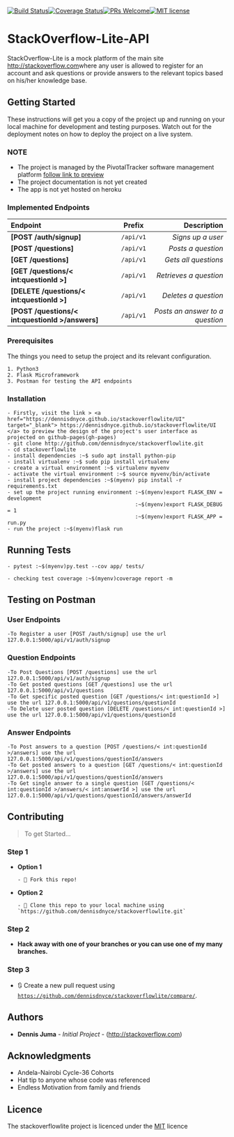 [![Build Status](https://travis-ci.org/dennisdnyce/stackoverflowlite.svg?branch=develop)](https://travis-ci.org/dennisdnyce/stackoverflowlite)[![Coverage Status](https://coveralls.io/repos/github/dennisdnyce/stackoverflowlite/badge.svg?branch=develop&kill_cache=1)](https://coveralls.io/github/dennisdnyce/stackoverflowlite?branch=develop)[![PRs Welcome](https://img.shields.io/badge/PRs-welcome-brightgreen.svg?style=flat-square)](http://makeapullrequest.com)[![MIT license](http://img.shields.io/badge/license-MIT-brightgreen.svg)](http://opensource.org/licenses/MIT)

# StackOverflow-Lite-API
StackOverflow-Lite is a mock platform of the main site <a href="http://stackoverflow.com" target="_blank">http://stackoverflow.com</a>where any user is allowed to register for an account and ask questions or provide answers to the relevant topics based on his/her knowledge base.

## Getting Started
These instructions will get you a copy of the project up and running on your local machine for development and testing purposes. Watch out for the deployment notes on how to deploy the project on a live system.

### NOTE
- The project is managed by the PivotalTracker software management platform <a href="https://www.pivotaltracker.com/n/projects/2231122" target="_blank">follow link to preview</a>
- The project documentation is not yet created
- The app is not yet hosted on heroku

### Implemented Endpoints
| Endpoint       | Prefix     | Description     |
| :------------- | :----------: | -----------: |
|  **[POST /auth/signup]** | `/api/v1`   | _Signs up a user_    |
|**[POST /questions]**   | `/api/v1` | _Posts a question_  |
| **[GET /questions]**   | `/api/v1` | _Gets all questions_ |
| **[GET /questions/< int:questionId >]**   | `/api/v1` | _Retrieves a question_ |
| **[DELETE /questions/< int:questionId >]**   | `/api/v1` | _Deletes a question_ |
| **[POST /questions/< int:questionId >/answers]**   | `/api/v1` | _Posts an answer to a question_ |

### Prerequisites
The things you need to setup the project and its relevant configuration.

```
1. Python3
2. Flask Microframework
3. Postman for testing the API endpoints

```
### Installation

```
- Firstly, visit the link > <a href="https://dennisdnyce.github.io/stackoverflowlite/UI" target="_blank"> https://dennisdnyce.github.io/stackoverflowlite/UI </a> to preview the design of the project's user interface as projected on github-pages(gh-pages)
- git clone http://github.com/dennisdnyce/stackoverflowlite.git
- cd stackoverflowlite
- install dependencies :~$ sudo apt install python-pip
- install virtualenv :~$ sudo pip install virtualenv
- create a virtual environment :~$ virtualenv myvenv
- activate the virtual environment :~$ source myvenv/bin/activate
- install project dependencies :~$(myenv) pip install -r requirements.txt
- set up the project running environment :~$(myenv)export FLASK_ENV = development
                                         :~$(myenv)export FLASK_DEBUG = 1
                                         :~$(myenv)export FLASK_APP = run.py
- run the project :~$(myenv)flask run                                          
```
## Running Tests
```
- pytest :~$(myenv)py.test --cov app/ tests/

- checking test coverage :~$(myenv)coverage report -m 
```
## Testing on Postman
### User Endpoints
```
-To Register a user [POST /auth/signup] use the url 127.0.0.1:5000/api/v1/auth/signup

```
### Question Endpoints
```
-To Post Questions [POST /questions] use the url 127.0.0.1:5000/api/v1/auth/signup
-To Get posted questions [GET /questions] use the url 127.0.0.1:5000/api/v1/questions
-To Get specific posted question [GET /questions/< int:questionId >] use the url 127.0.0.1:5000/api/v1/questions/questionId
-To Delete user posted question [DELETE /questions/< int:questionId >] use the url 127.0.0.1:5000/api/v1/questions/questionId
```
### Answer Endpoints
```
-To Post answers to a question [POST /questions/< int:questionId >/answers] use the url 127.0.0.1:5000/api/v1/questions/questionId/answers
-To Get posted answers to a question [GET /questions/< int:questionId >/answers] use the url 127.0.0.1:5000/api/v1/questions/questionId/answers
-To Get single answer to a single question [GET /questions/< int:questionId >/answers/< int:answerId >] use the url 127.0.0.1:5000/api/v1/questions/questionId/answers/answerId
```

## Contributing
> To get Started...

### Step 1
- **Option 1**

      - 🍴 Fork this repo!
      
- **Option 2**   

      - 👯 Clone this repo to your local machine using `https://github.com/dennisdnyce/stackoverflowlite.git`
      
### Step 2
- **Hack away with one of your branches or you can use one of my many branches.**

### Step 3
- 🔃 Create a new pull request using <a href="https://github.com/dennisdnyce/stackoverflowlite/compare/" target="_blank">`https://github.com/dennisdnyce/stackoverflowlite/compare/`</a>.

## Authors

* **Dennis Juma** - *Initial Project* - (http://stackoverflow.com)

## Acknowledgments

* Andela-Nairobi Cycle-36 Cohorts
* Hat tip to anyone whose code was referenced
* Endless Motivation from family and friends 

## Licence
The stackoverflowlite project is licenced under the <a href="https://opensource.org/licenses/MIT" target="_blank">MIT</a> licence
